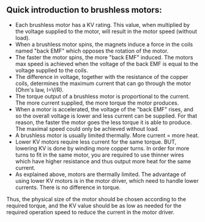## Quick introduction to brushless motors:
- Each brushless motor has a KV rating. This value, when multiplied by the voltage supplied to the motor, will result in the motor speed (without load).
- When a brushless motor spins, the magnets induce a force in the coils named "back EMF" which opposes the rotation of the motor.
- The faster the motor spins, the more "back EMF" induced. The motors max speed is achieved when the voltage of the back EMF is equal to the voltage supplied to the coils.
- The difference in voltage, together with the resistance of the copper coils, determines the maximum current that can go through the motor (Ohm's law, I=V/R).
- The torque output of a brushless motor is proportional to the current. The more current supplied, the more torque the motor produces.
- When a motor is accelerated, the voltage of the "back EMF" rises, and so the overall voltage is lower and less current can be supplied. For that reason, the faster the motor goes the less torque it is able to produce. The maximal speed could only be achieved without load.
- A brushless motor is usually limited thermally. More current = more heat. 
- Lower KV motors require less current for the same torque. BUT, lowering KV is done by winding more copper turns. In order for more turns to fit in the same motor, you are required to use thinner wires which have higher resistance and thus output more heat for the same current.
- As explained above, motors are thermally limited. The advantage of using lower KV motors is in the motor driver, which need to handle lower currents. There is no difference in torque.

Thus, the physical size of the motor should be chosen according to the required torque, and the KV value should be as low as needed for the required operation speed to reduce the current in the motor driver.
